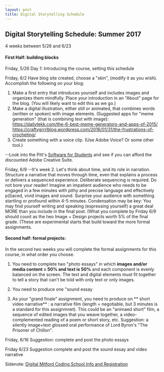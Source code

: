 ```yaml
---
layout: post
title: Digital Storytelling Schedule
---
```


## Digital Storytelling Schedule: Summer 2017

4 weeks between 5/26 and 6/23

#### First Half: building blocks
Friday, 5/26 Day 1: Introducing the course, setting this schedule

Friday, 6/2  Have blog site created, choose a "skin", (modify it as you wish). Accomplish the following on your blog:
1) Make a first entry that introduces yourself and includes images and organizes them mindfully. Place your introduction in an "About" page for the blog. (You will likely want to edit this as we go.)
2) Make a digital illustration, either still or animated, that combines words (written or spoken) with image elements. (Suggested apps for "meme generation" (that is combining text with image): https://dailytekk.com/the-6-best-meme-generators-and-apps-of-2015/ 
https://craftygrrrlblog.wordpress.com/2016/01/31/the-frustrations-of-crocheting/
3) Create something with a voice clip. (Use Adobe Voice? Or some other tool.)

--Look into the Pitt's [Software for Students](http://technology.pitt.edu/category/software-for-students) and see if you can afford the discounted Adobe Creative Suite.

Friday, 6/9
--It's week 2. Let's think about time, and its role in narration. Structure a narrative that moves through time, even that explains a process or delivers a sequenced experience. Deliberate sequencing is required. Do not bore your reader! Imagine an impatient audience who needs to be engaged in a few minutes with pithy and precise language and effectively p(l)aced, vivid images and sound. Surprise your audience with something startling or profound within 4-5 minutes. Condensation may be key: You may find yourself writing and speaking (expressing yourself) a great deal MORE than you include in the final post.
(What you complete by Friday 6/9 should count as the two Image + Design projects worth 5% of the final grade. (These are experimental starts that build toward the more formal assignments.


#### Second half: formal projects:
In the second two weeks you will complete the formal assignments for this course, in what order you choose. 

1) You need to complete two "photo essays" in which **images and/or media content = 50% and text is 50%** and each component is evenly balanced on the screen. The text and digital elements must fit together to tell a story that can't be told with only text or only images.

2) You need to produce one "sound essay 

3) As your "grand finale" assignment, you need to produce on ** short video narrative** : a narrative film (length = negotiable, but 3 minutes is a standard for this assignmnet). This could be an "animaed short" film, a sequence of edited images that you weave together, a video-complemented reading of a poem or short story, etc.  Suggestion: a silently image+text glossed oral performance of Lord Byron's "The Prisoner of Chillon".

Friday, 6/16 Suggestion: complete and post the photo essays

Friday 6/23 Suggestion complete and post the sound essay and video narrative


Sidenote: [Digital Mitford Coding School 
Info and Registration](https://digitalmitford.wordpress.com/2017/01/29/call-for-registration-fifth-digital-mitford-coding-school-june-27-july-1-2017/)

